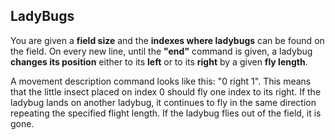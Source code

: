 ## LadyBugs

You are given a **field size** and the **indexes where ladybugs** can be found on the field. On every new line, until the **"end"** command is given, a ladybug **changes its position** either to its **left** or to its **right** by a given **fly length**. 

A movement description command looks like this: "0 right 1". This means that the little insect placed on index 0 should fly one index to its right. If the ladybug lands on another ladybug, it continues to fly in the same direction repeating the specified flight length. If the ladybug flies out of the field, it is gone.

